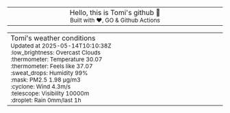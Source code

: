 
<div align="center">
<table>
<tbody>
<td align="center">
<img width="2000" height="0"><br>
Hello, this is Tomi's github 👋<br>
<sup>Built with ❤️, GO & Github Actions</sup><br>
<img width="2000" height="0">
</td>
</tbody>
</table>
</div>
<table>
<tbody>
<td align="left">
<img width="2000" height="0"><br>
Tomi's weather conditions<br>
<sup>Updated at 2025-05-14T10:10:38Z</sup><br>
<sup>:low_brightness: Overcast Clouds</sup><br>
<sup>:thermometer: Temperature 30.07 </sup><br>
<sup>:thermometer: Feels like 37.07</sup><br>
<sup>:sweat_drops: Humidity 99%</sup><br>
<sup>:mask: PM2.5 1.98 μg/m3</sup><br>
<sup>:cyclone: Wind 4.3m/s </sup><br>
<sup>:telescope: Visibility 10000m </sup><br>
<sup>:droplet: Rain 0mm/last 1h </sup><br>
<img width="2000" height="0">
</td>
<td align="left">
<img width="2000" height="0"><br>
<br>
<img width="2000" height="0">
</td>
</tbody>
</table>
</div>
    